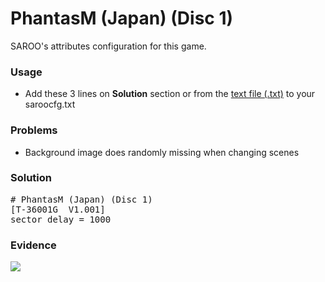 # PhantasM (Japan) (Disc 1)

SAROO's attributes configuration for this game.

### Usage

- Add these 3 lines on **Solution** section or from the [text file (.txt)](./config.txt) to your saroocfg.txt

### Problems

- Background image does randomly missing when changing scenes

### Solution

<pre># PhantasM (Japan) (Disc 1)
[T-36001G  V1.001]
sector_delay = 1000</pre>

### Evidence

[![](https://img.youtube.com/vi/xFDxnVMOhT8/0.jpg)](https://youtu.be/xFDxnVMOhT8)
